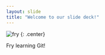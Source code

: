 ```yaml
---
layout: slide
title: "Welcome to our slide deck!"
---
```


![fry](https://cloud.githubusercontent.com/assets/16547949/25400891/fb18941a-29c1-11e7-82b9-35e589443a60.jpg)
{: .center}

Fry learning Git!
